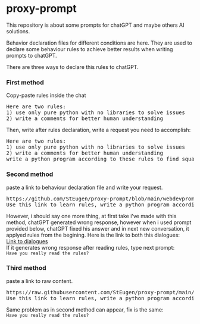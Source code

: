 # proxy-prompt

This repository is about some prompts for chatGPT and maybe others AI solutions.

Behavior declaration files for different conditions are here. They are used to declare some behaviour rules to achieve better results when writing prompts to chatGPT. 

There are three ways to declare this rules to chatGPT.

### First method
Copy-paste rules inside the chat<br>
<pre>
Here are two rules:
1) use only pure python with no libraries to solve issues
2) write a comments for better human understanding
</pre>
Then, write after rules declaration, write a request you need to accomplish:
<pre>
Here are two rules:
1) use only pure python with no libraries to solve issues
2) write a comments for better human understanding
write a python program according to these rules to find square root from any number
</pre>

### Second method
paste a link to behaviour declaration file and write your request.
<pre>
https://github.com/StEugen/proxy-prompt/blob/main/webdevprompts/README.md
Use this link to learn rules, write a python program according to these rules which will find square root from any number 
</pre>
However, i should say one more thing, at first take i've made with this method, chatGPT generated wrong response, however when i used prompt provided below, chatGPT fixed his answer and in next new conversation, it applyed rules from the begining. Here is the link to both this dialogues:<br> 
<a href='./dialogueIssue.md'>Link to dialogues</a><br>
If it generates wrong response after reading rules, type next prompt:<br>
<code>Have you really read the rules?</code>
<br>

### Third method 
paste a link to raw content.
<pre>
https://raw.githubusercontent.com/StEugen/proxy-prompt/main/webdevprompts/README.md
Use this link to learn rules, write a python program according to these rules which will find square root from any number 
</pre>
Same problem as in second method can appear, fix is the same:<br>
<code>Have you really read the rules?</code>

